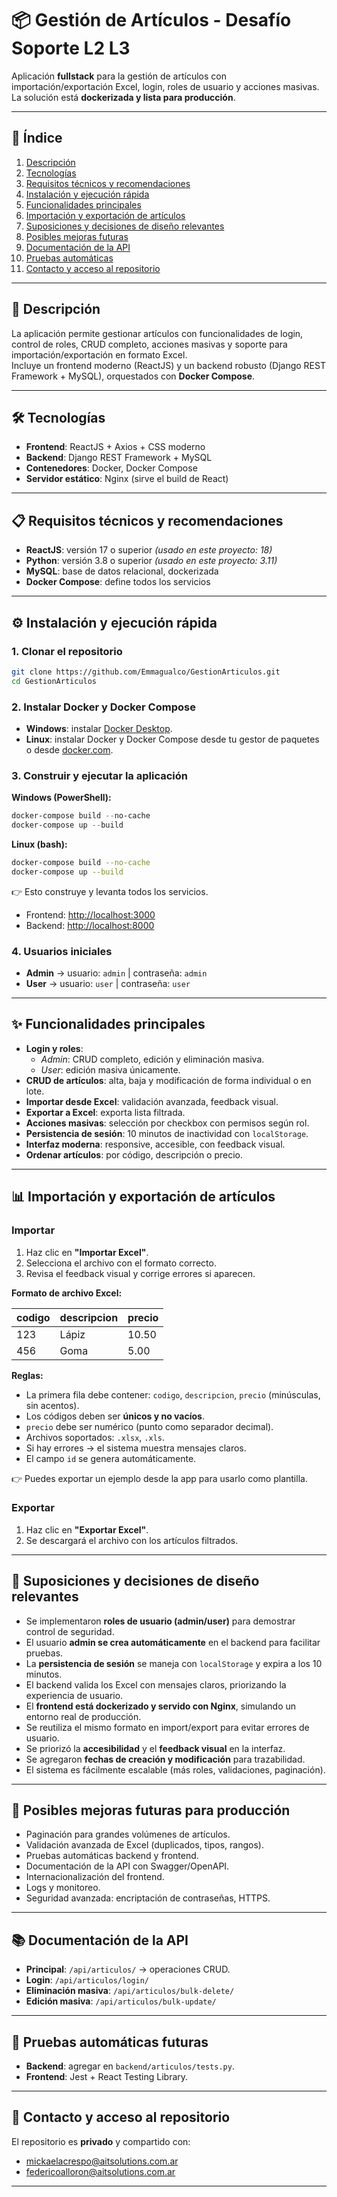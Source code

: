 # 📦 Gestión de Artículos - Desafío Soporte L2 L3

Aplicación **fullstack** para la gestión de artículos con importación/exportación Excel, login, roles de usuario y acciones masivas.  
La solución está **dockerizada y lista para producción**.

---

## 📑 Índice
1. [Descripción](#-descripción)
2. [Tecnologías](#-tecnologías)
3. [Requisitos técnicos y recomendaciones](#-requisitos-técnicos-y-recomendaciones)
4. [Instalación y ejecución rápida](#-instalación-y-ejecución-rápida)
5. [Funcionalidades principales](#-funcionalidades-principales)
6. [Importación y exportación de artículos](#-importación-y-exportación-de-artículos)
7. [Suposiciones y decisiones de diseño relevantes](#-suposiciones-y-decisiones-de-diseño-relevantes)
8. [Posibles mejoras futuras](#-posibles-mejoras-futuras-para-producción)
9. [Documentación de la API](#-documentación-de-la-api)
10. [Pruebas automáticas](#-pruebas-automáticas)
11. [Contacto y acceso al repositorio](#-contacto-y-acceso-al-repositorio)

---

## 🚀 Descripción
La aplicación permite gestionar artículos con funcionalidades de login, control de roles, CRUD completo, acciones masivas y soporte para importación/exportación en formato Excel.  
Incluye un frontend moderno (ReactJS) y un backend robusto (Django REST Framework + MySQL), orquestados con **Docker Compose**.

---

## 🛠 Tecnologías
- **Frontend**: ReactJS + Axios + CSS moderno
- **Backend**: Django REST Framework + MySQL
- **Contenedores**: Docker, Docker Compose
- **Servidor estático**: Nginx (sirve el build de React)

---

## 📋 Requisitos técnicos y recomendaciones
- **ReactJS**: versión 17 o superior *(usado en este proyecto: 18)*
- **Python**: versión 3.8 o superior *(usado en este proyecto: 3.11)*
- **MySQL**: base de datos relacional, dockerizada
- **Docker Compose**: define todos los servicios

---

## ⚙️ Instalación y ejecución rápida

### 1. Clonar el repositorio
```bash
git clone https://github.com/Emmagualco/GestionArticulos.git
cd GestionArticulos
```

### 2. Instalar Docker y Docker Compose
- **Windows**: instalar [Docker Desktop](https://www.docker.com/products/docker-desktop/).  
- **Linux**: instalar Docker y Docker Compose desde tu gestor de paquetes o desde [docker.com](https://www.docker.com/).

### 3. Construir y ejecutar la aplicación

**Windows (PowerShell):**
```powershell
docker-compose build --no-cache
docker-compose up --build
```

**Linux (bash):**
```bash
docker-compose build --no-cache
docker-compose up --build
```

👉 Esto construye y levanta todos los servicios.  
- Frontend: [http://localhost:3000](http://localhost:3000)  
- Backend: [http://localhost:8000](http://localhost:8000)

### 4. Usuarios iniciales
- **Admin** → usuario: `admin` | contraseña: `admin`  
- **User** → usuario: `user` | contraseña: `user`

---

## ✨ Funcionalidades principales
- **Login y roles**:  
  - *Admin*: CRUD completo, edición y eliminación masiva.  
  - *User*: edición masiva únicamente.  
- **CRUD de artículos**: alta, baja y modificación de forma individual o en lote.  
- **Importar desde Excel**: validación avanzada, feedback visual.  
- **Exportar a Excel**: exporta lista filtrada.  
- **Acciones masivas**: selección por checkbox con permisos según rol.  
- **Persistencia de sesión**: 10 minutos de inactividad con `localStorage`.  
- **Interfaz moderna**: responsive, accesible, con feedback visual.  
- **Ordenar artículos**: por código, descripción o precio.  

---

## 📊 Importación y exportación de artículos

### Importar
1. Haz clic en **"Importar Excel"**.  
2. Selecciona el archivo con el formato correcto.  
3. Revisa el feedback visual y corrige errores si aparecen.  

**Formato de archivo Excel:**

| codigo | descripcion | precio |
|--------|-------------|--------|
| 123    | Lápiz       | 10.50  |
| 456    | Goma        | 5.00   |

**Reglas:**
- La primera fila debe contener: `codigo`, `descripcion`, `precio` (minúsculas, sin acentos).  
- Los códigos deben ser **únicos y no vacíos**.  
- `precio` debe ser numérico (punto como separador decimal).  
- Archivos soportados: `.xlsx`, `.xls`.  
- Si hay errores → el sistema muestra mensajes claros.  
- El campo `id` se genera automáticamente.  

👉 Puedes exportar un ejemplo desde la app para usarlo como plantilla.  

### Exportar
1. Haz clic en **"Exportar Excel"**.  
2. Se descargará el archivo con los artículos filtrados.  

---

## 📑 Suposiciones y decisiones de diseño relevantes
- Se implementaron **roles de usuario (admin/user)** para demostrar control de seguridad.  
- El usuario **admin se crea automáticamente** en el backend para facilitar pruebas.  
- La **persistencia de sesión** se maneja con `localStorage` y expira a los 10 minutos.  
- El backend valida los Excel con mensajes claros, priorizando la experiencia de usuario.  
- El **frontend está dockerizado y servido con Nginx**, simulando un entorno real de producción.  
- Se reutiliza el mismo formato en import/export para evitar errores de usuario.  
- Se priorizó la **accesibilidad** y el **feedback visual** en la interfaz.  
- Se agregaron **fechas de creación y modificación** para trazabilidad.  
- El sistema es fácilmente escalable (más roles, validaciones, paginación).  

---

## 🔮 Posibles mejoras futuras para producción
- Paginación para grandes volúmenes de artículos.  
- Validación avanzada de Excel (duplicados, tipos, rangos).  
- Pruebas automáticas backend y frontend.  
- Documentación de la API con Swagger/OpenAPI.  
- Internacionalización del frontend.  
- Logs y monitoreo.  
- Seguridad avanzada: encriptación de contraseñas, HTTPS.  

---

## 📚 Documentación de la API
- **Principal**: `/api/articulos/` → operaciones CRUD.  
- **Login**: `/api/articulos/login/`  
- **Eliminación masiva**: `/api/articulos/bulk-delete/`  
- **Edición masiva**: `/api/articulos/bulk-update/`  

---

## 🧪 Pruebas automáticas futuras
- **Backend**: agregar en `backend/articulos/tests.py`.  
- **Frontend**: Jest + React Testing Library.  

---

## 👥 Contacto y acceso al repositorio
El repositorio es **privado** y compartido con:  
- mickaelacrespo@aitsolutions.com.ar  
- federicoalloron@aitsolutions.com.ar  

---

